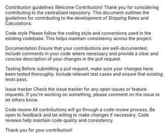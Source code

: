 Contribution guidelines
Welcome Contributors!
Thank you for considering contributing to the centralized repository. This document outlines the guidelines for contributing to the development of Shipping Rates and Calculations.

Code style
Please follow the coding style and conventions used in the existing codebase. This helps maintain consistency across the project.


Documentation
Ensure that your contributions are well-documented. Include comments in your code where necessary and provide a clear and concise description of your changes in the pull request.


Testing
Before submitting a pull request, make sure your changes have been tested thoroughly. Include relevant test cases and ensure that existing tests pass.


Issue tracker
Check the issue tracker for any open issues or feature requests. If you're working on something, please comment on the issue to let others know.


Code review
All contributions will go through a code review process. Be open to feedback and be willing to make changes if necessary. Code reviews help maintain code quality and consistency.


Thank you for your contribution!
